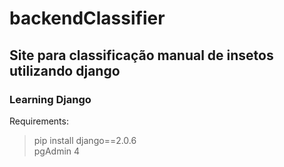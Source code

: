 # backendClassifier
## Site para classificação manual de insetos utilizando django
### Learning Django

Requirements:
> pip install django==2.0.6 </br>
> pgAdmin 4

